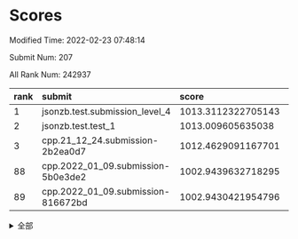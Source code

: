 # Scores

Modified Time: 2022-02-23 07:48:14

Submit Num: 207

All Rank Num: 242937

| rank |               submit               |       score        |       sigma        | pk_num |
| :--- | :--------------------------------- | :----------------- | :----------------- | :----- |
| 1    | jsonzb.test.submission_level_4     | 1013.3112322705143 | 0.7933208538032885 | 4691   |
| 2    | jsonzb.test.test_1                 | 1013.009605635038  | 0.8191413380459056 | 4693   |
| 3    | cpp.21_12_24.submission-2b2ea0d7   | 1012.4629091167701 | 0.8031438938238479 | 4690   |
| 88   | cpp.2022_01_09.submission-5b0e3de2 | 1002.9439632718295 | 0.7183262561464204 | 4693   |
| 89   | cpp.2022_01_09.submission-816672bd | 1002.9430421954796 | 0.7216241615043164 | 4694   |


<details>
<summary>全部</summary>

| rank |                 submit                 |       score        |       sigma        | pk_num |
| :--- | :------------------------------------- | :----------------- | :----------------- | :----- |
| 1    | jsonzb.test.submission_level_4         | 1013.3112322705143 | 0.7933208538032885 | 4691   |
| 2    | jsonzb.test.test_1                     | 1013.009605635038  | 0.8191413380459056 | 4693   |
| 3    | cpp.21_12_24.submission-2b2ea0d7       | 1012.4629091167701 | 0.8031438938238479 | 4690   |
| 4    | gobigger.level_3.submission_level_3_30 | 1011.4347786015871 | 0.8178070155666437 | 4693   |
| 5    | gobigger.level_3.submission_level_3_36 | 1011.392044630237  | 0.7858140059174104 | 4697   |
| 6    | gobigger.level_3.submission_level_3_24 | 1011.2782019667621 | 0.7744405650778197 | 4689   |
| 7    | gobigger.level_3.submission_level_3_35 | 1011.2127605474816 | 0.7573872747828941 | 4698   |
| 8    | gobigger.level_3.submission_level_3_34 | 1011.1521846702302 | 0.7829870282945801 | 4695   |
| 9    | gobigger.level_3.submission_level_3_37 | 1011.1029466433188 | 0.7845267105192769 | 4690   |
| 10   | gobigger.level_3.submission_level_3_11 | 1011.0192582131172 | 0.7802497703695961 | 4690   |
| 11   | gobigger.level_3.submission_level_3_3  | 1010.9364811936217 | 0.7554614584351879 | 4690   |
| 12   | gobigger.level_3.submission_level_3_20 | 1010.8771880558676 | 0.7667973734783582 | 4697   |
| 13   | gobigger.level_3.submission_level_3_6  | 1010.7828183318353 | 0.7701030289127179 | 4696   |
| 14   | gobigger.level_3.submission_level_3_5  | 1010.744611541872  | 0.771953619322775  | 4700   |
| 15   | gobigger.level_3.submission_level_3_7  | 1010.7263487197201 | 0.7517198776643341 | 4693   |
| 16   | gobigger.level_3.submission_level_3_43 | 1010.7130381719552 | 0.7597669167705494 | 4697   |
| 17   | gobigger.level_3.submission_level_3_41 | 1010.6120469268243 | 0.7937057405335829 | 4698   |
| 18   | gobigger.level_3.submission_level_3_16 | 1010.5419866502624 | 0.7524636205791432 | 4695   |
| 19   | gobigger.level_3.submission_level_3_13 | 1010.5296832264055 | 0.7494232000060812 | 4691   |
| 20   | gobigger.level_3.submission_level_3_32 | 1010.5294531766908 | 0.7413400675871723 | 4701   |
| 21   | gobigger.level_3.submission_level_3_48 | 1010.2421128183964 | 0.7740757980943878 | 4687   |
| 22   | gobigger.level_3.submission_level_3_29 | 1010.2353063144117 | 0.7719211323673101 | 4690   |
| 23   | gobigger.level_3.submission_level_3_40 | 1010.2128860593509 | 0.7584254790356322 | 4698   |
| 24   | gobigger.level_3.submission_level_3_14 | 1010.1788294361031 | 0.7627999349126517 | 4692   |
| 25   | gobigger.level_3.submission_level_3_47 | 1010.157746364553  | 0.7616484807849118 | 4692   |
| 26   | gobigger.level_3.submission_level_3_8  | 1010.1385718078053 | 0.778673683914069  | 4691   |
| 27   | gobigger.level_3.submission_level_3_28 | 1010.1367670148596 | 0.7716327311736003 | 4695   |
| 28   | gobigger.level_3.submission_level_3_1  | 1010.1261435326397 | 0.7415619820263674 | 4699   |
| 29   | gobigger.level_3.submission_level_3_25 | 1010.1193828958124 | 0.7469033311839409 | 4694   |
| 30   | gobigger.level_3.submission_level_3_22 | 1009.9840321678647 | 0.7573250610413786 | 4692   |
| 31   | gobigger.level_3.submission_level_3_18 | 1009.9729242641004 | 0.7890277304358014 | 4696   |
| 32   | gobigger.level_3.submission_level_3_21 | 1009.9132580606196 | 0.7369733845610269 | 4693   |
| 33   | gobigger.level_3.submission_level_3_4  | 1009.7839439996376 | 0.7427978500387044 | 4700   |
| 34   | gobigger.level_3.submission_level_3_45 | 1009.7785592058169 | 0.7840446689898136 | 4689   |
| 35   | gobigger.level_3.submission_level_3_19 | 1009.7775287564351 | 0.7617892400209838 | 4692   |
| 36   | gobigger.level_3.submission_level_3_0  | 1009.722552258637  | 0.7496874613203198 | 4696   |
| 37   | gobigger.level_3.submission_level_3_42 | 1009.6702682050411 | 0.7539381287676497 | 4693   |
| 38   | gobigger.level_3.submission_level_3_46 | 1009.6202253573741 | 0.7544675130037998 | 4689   |
| 39   | gobigger.level_3.submission_level_3_15 | 1009.5210418080637 | 0.7638105646803725 | 4692   |
| 40   | gobigger.level_3.submission_level_3_9  | 1009.4959484540346 | 0.7323176070356375 | 4695   |
| 41   | gobigger.level_3.submission_level_3_39 | 1009.4354669010779 | 0.7364849047709089 | 4695   |
| 42   | gobigger.level_3.submission_level_3_27 | 1009.2940556972954 | 0.7639823604813444 | 4697   |
| 43   | gobigger.level_3.submission_level_3_2  | 1009.1632033109332 | 0.7598413802049305 | 4694   |
| 44   | gobigger.level_3.submission_level_3_23 | 1009.1403582489453 | 0.7420737387678078 | 4692   |
| 45   | gobigger.level_3.submission_level_3_10 | 1009.084224563995  | 0.7516018718557665 | 4699   |
| 46   | gobigger.level_3.submission_level_3_26 | 1009.0475386304608 | 0.7716047349896045 | 4694   |
| 47   | gobigger.level_3.submission_level_3_17 | 1008.924984780489  | 0.7637462871375581 | 4695   |
| 48   | gobigger.level_3.submission_level_3_38 | 1008.8749296134199 | 0.7447234300127855 | 4694   |
| 49   | gobigger.level_3.submission_level_3_33 | 1008.5287120069952 | 0.7382449981331196 | 4697   |
| 50   | gobigger.level_3.submission_level_3_49 | 1008.4239636967959 | 0.7434468348515384 | 4692   |
| 51   | gobigger.level_3.submission_level_3_44 | 1008.2511223478265 | 0.763557504635074  | 4697   |
| 52   | gobigger.level_3.submission_level_3_12 | 1008.1428414905834 | 0.7476511266631128 | 4693   |
| 53   | gobigger.level_3.submission_level_3_31 | 1007.8224084447965 | 0.7556697788754346 | 4697   |
| 54   | gobigger.level_1.submission_level_1_32 | 1005.3605669020604 | 0.7413486043543036 | 4692   |
| 55   | gobigger.level_1.submission_level_1_25 | 1004.9088960138529 | 0.7185766924769221 | 4698   |
| 56   | gobigger.level_1.submission_level_1_27 | 1004.6493628607797 | 0.7305113291855121 | 4692   |
| 57   | gobigger.level_1.submission_level_1_33 | 1004.5488696943487 | 0.7052590127409553 | 4694   |
| 58   | gobigger.level_1.submission_level_1_46 | 1004.5069380525814 | 0.7176890852593979 | 4699   |
| 59   | gobigger.level_1.submission_level_1_15 | 1004.2531010358765 | 0.7081982742244103 | 4694   |
| 60   | gobigger.level_1.submission_level_1_0  | 1004.0679484328608 | 0.7186054948908434 | 4697   |
| 61   | gobigger.level_1.submission_level_1_41 | 1004.0661482404736 | 0.7232923846413656 | 4693   |
| 62   | gobigger.level_1.submission_level_1_6  | 1004.0352584745863 | 0.7178685564607422 | 4701   |
| 63   | gobigger.level_1.submission_level_1_13 | 1003.8964521539361 | 0.7130373908054262 | 4699   |
| 64   | gobigger.level_1.submission_level_1_48 | 1003.7435181519708 | 0.7158118609594541 | 4690   |
| 65   | gobigger.level_1.submission_level_1_5  | 1003.6669450012942 | 0.7224598225260658 | 4696   |
| 66   | gobigger.level_1.submission_level_1_37 | 1003.6317197728038 | 0.7291989375155822 | 4696   |
| 67   | gobigger.level_1.submission_level_1_26 | 1003.4816804948659 | 0.7029912891544043 | 4693   |
| 68   | gobigger.level_1.submission_level_1_49 | 1003.414967137543  | 0.7142550499767301 | 4690   |
| 69   | gobigger.level_1.submission_level_1_2  | 1003.4129467554034 | 0.7097736774365708 | 4696   |
| 70   | gobigger.level_1.submission_level_1_20 | 1003.3963728116798 | 0.7095315707535959 | 4693   |
| 71   | gobigger.level_1.submission_level_1_1  | 1003.3503743110045 | 0.715764548527882  | 4699   |
| 72   | gobigger.level_1.submission_level_1_34 | 1003.3312463423907 | 0.7189705366893133 | 4695   |
| 73   | gobigger.level_1.submission_level_1_23 | 1003.3303522548133 | 0.7224545917146903 | 4687   |
| 74   | gobigger.level_1.submission_level_1_7  | 1003.2813799600237 | 0.7178758207079508 | 4686   |
| 75   | gobigger.level_1.submission_level_1_36 | 1003.2665405273438 | 0.7167294193576991 | 4690   |
| 76   | gobigger.level_1.submission_level_1_11 | 1003.2038613296417 | 0.720563133517747  | 4691   |
| 77   | gobigger.level_1.submission_level_1_31 | 1003.1891754725102 | 0.716380076511329  | 4687   |
| 78   | gobigger.level_1.submission_level_1_4  | 1003.1806884661438 | 0.712988967284633  | 4692   |
| 79   | gobigger.level_1.submission_level_1_28 | 1003.075993345324  | 0.7176370114394778 | 4693   |
| 80   | gobigger.level_1.submission_level_1_44 | 1003.0737147004149 | 0.7191448120061178 | 4691   |
| 81   | gobigger.level_1.submission_level_1_29 | 1003.0703405950716 | 0.6986424321384632 | 4698   |
| 82   | gobigger.level_1.submission_level_1_21 | 1003.0251070288717 | 0.7124621195777155 | 4696   |
| 83   | gobigger.level_1.submission_level_1_14 | 1003.0203260981286 | 0.7209513687513555 | 4700   |
| 84   | gobigger.level_1.submission_level_1_35 | 1003.0143505182339 | 0.7189970741727936 | 4693   |
| 85   | gobigger.level_1.submission_level_1_47 | 1002.9999123209246 | 0.7191033071458863 | 4693   |
| 86   | gobigger.level_1.submission_level_1_24 | 1002.952583200474  | 0.7218562601948814 | 4690   |
| 87   | gobigger.level_1.submission_level_1_17 | 1002.9467574228623 | 0.7172218662760529 | 4696   |
| 88   | cpp.2022_01_09.submission-5b0e3de2     | 1002.9439632718295 | 0.7183262561464204 | 4693   |
| 89   | cpp.2022_01_09.submission-816672bd     | 1002.9430421954796 | 0.7216241615043164 | 4694   |
| 90   | gobigger.level_1.submission_level_1_43 | 1002.8918201947828 | 0.7300326185190864 | 4693   |
| 91   | gobigger.level_1.submission_level_1_12 | 1002.8917592646152 | 0.7160644638334797 | 4688   |
| 92   | gobigger.level_1.submission_level_1_22 | 1002.8589822266915 | 0.7178492342388417 | 4699   |
| 93   | gobigger.level_1.submission_level_1_40 | 1002.8451450368449 | 0.7125121660925484 | 4693   |
| 94   | gobigger.level_1.submission_level_1_3  | 1002.8444830132973 | 0.7065786714069787 | 4692   |
| 95   | gobigger.level_1.submission_level_1_8  | 1002.8314451117323 | 0.7236748970880278 | 4690   |
| 96   | gobigger.level_1.submission_level_1_30 | 1002.8206559657823 | 0.7103712285702738 | 4697   |
| 97   | gobigger.level_1.submission_level_1_38 | 1002.7703776018108 | 0.7159381797401831 | 4695   |
| 98   | gobigger.level_1.submission_level_1_18 | 1002.7036711889143 | 0.7224752955353909 | 4697   |
| 99   | gobigger.level_1.submission_level_1_9  | 1002.6263342629236 | 0.7216231608344162 | 4691   |
| 100  | gobigger.level_1.submission_level_1_19 | 1002.6144716797204 | 0.7058346938375817 | 4699   |
| 101  | gobigger.level_1.submission_level_1_39 | 1002.4579152342596 | 0.7160276580619701 | 4694   |
| 102  | gobigger.level_1.submission_level_1_16 | 1002.2219002272551 | 0.7156106558019526 | 4695   |
| 103  | gobigger.level_1.submission_level_1_45 | 1002.2124795074833 | 0.7113228830989669 | 4698   |
| 104  | gobigger.level_1.submission_level_1_42 | 1002.1525294901348 | 0.7131357366532894 | 4692   |
| 105  | gobigger.level_1.submission_level_1_10 | 1000.8268945283094 | 0.7037026067955869 | 4697   |
| 106  | gobigger.random.submission_random_8    | 997.9201557871743  | 0.7306127368407804 | 4694   |
| 107  | gobigger.random.submission_random_10   | 997.3181120578313  | 0.6973798288846065 | 4687   |
| 108  | gobigger.random.submission_random_23   | 997.1477984650211  | 0.7101237274249859 | 4695   |
| 109  | gobigger.random.submission_random_42   | 997.1330499503135  | 0.7187906461837511 | 4687   |
| 110  | gobigger.random.submission_random_11   | 997.1230635967598  | 0.700918461497697  | 4692   |
| 111  | gobigger.random.submission_random_27   | 997.0914814533825  | 0.7214686814663798 | 4696   |
| 112  | gobigger.random.submission_random_25   | 996.5378361070943  | 0.7081590028725098 | 4694   |
| 113  | gobigger.random.submission_random_1    | 996.5027461973789  | 0.7152329727963603 | 4700   |
| 114  | gobigger.random.submission_random_29   | 996.4213664170303  | 0.6960910915755069 | 4693   |
| 115  | gobigger.random.submission_random_30   | 996.4025207091613  | 0.7076259813596998 | 4691   |
| 116  | gobigger.random.submission_random_45   | 996.335312011386   | 0.7090724633330506 | 4699   |
| 117  | gobigger.random.submission_random_28   | 996.3282690170239  | 0.7057621258295288 | 4698   |
| 118  | gobigger.random.submission_random_21   | 996.3237869070881  | 0.7136590835803683 | 4691   |
| 119  | gobigger.random.submission_random_18   | 996.3216796659897  | 0.7014892776512196 | 4693   |
| 120  | gobigger.random.submission_random_14   | 996.2907882181289  | 0.7083059471050376 | 4694   |
| 121  | gobigger.random.submission_random_19   | 996.285949421335   | 0.7159506494041207 | 4696   |
| 122  | gobigger.random.submission_random_16   | 996.2715909430701  | 0.7227053926801339 | 4696   |
| 123  | gobigger.random.submission_random_41   | 996.1464821858891  | 0.717298434136976  | 4688   |
| 124  | gobigger.random.submission_random_12   | 996.1243179938564  | 0.7114082747617989 | 4697   |
| 125  | gobigger.random.submission_random_3    | 996.0819938423041  | 0.7138552370343593 | 4690   |
| 126  | gobigger.random.submission_random_37   | 996.037358750581   | 0.6965411294959952 | 4696   |
| 127  | gobigger.random.submission_random_2    | 996.0227103545902  | 0.7070172463200185 | 4698   |
| 128  | gobigger.random.submission_random_26   | 996.0198242855006  | 0.7198675179983749 | 4694   |
| 129  | gobigger.random.submission_random_32   | 995.9450672467078  | 0.7206580207204204 | 4696   |
| 130  | gobigger.random.submission_random_46   | 995.9373352557462  | 0.7126046692982536 | 4698   |
| 131  | gobigger.random.submission_random_43   | 995.9013060243989  | 0.7020784608943839 | 4695   |
| 132  | gobigger.random.submission_random_48   | 995.895859486561   | 0.7077950445975774 | 4693   |
| 133  | gobigger.random.submission_random_9    | 995.8232859159598  | 0.7147009971345767 | 4695   |
| 134  | gobigger.random.submission_random_4    | 995.7885676069085  | 0.7019489367867684 | 4688   |
| 135  | gobigger.random.submission_random_38   | 995.7882151306507  | 0.7040188846714744 | 4690   |
| 136  | gobigger.random.submission_random_5    | 995.7744709734386  | 0.7025821807190683 | 4700   |
| 137  | gobigger.random.submission_random_49   | 995.7480604547854  | 0.7161727243252197 | 4692   |
| 138  | gobigger.random.submission_random_0    | 995.7410643630454  | 0.7303624760299982 | 4697   |
| 139  | gobigger.random.submission_random_22   | 995.7158697285631  | 0.7060410501932274 | 4694   |
| 140  | gobigger.random.submission_random_47   | 995.689246187079   | 0.7051936504456647 | 4690   |
| 141  | gobigger.random.submission_random_24   | 995.6508280582465  | 0.7120903259852411 | 4695   |
| 142  | gobigger.random.submission_random_20   | 995.6154837202479  | 0.717393744827069  | 4690   |
| 143  | gobigger.random.submission_random_7    | 995.5871325881012  | 0.7247313744707078 | 4697   |
| 144  | gobigger.random.submission_random_6    | 995.5870895691186  | 0.7047982362428058 | 4698   |
| 145  | gobigger.random.submission_random_17   | 995.5646024717707  | 0.6955953790019104 | 4700   |
| 146  | gobigger.random.submission_random_31   | 995.5478837072786  | 0.7015663598085152 | 4695   |
| 147  | gobigger.random.submission_random_44   | 995.3884532693821  | 0.699259638270662  | 4698   |
| 148  | gobigger.random.submission_random_35   | 995.3187051059579  | 0.7167649190350872 | 4690   |
| 149  | gobigger.random.submission_random_36   | 995.2185936686869  | 0.7091441418879973 | 4694   |
| 150  | gobigger.random.submission_random_34   | 994.9587415999488  | 0.7026685549611048 | 4694   |
| 151  | gobigger.random.submission_random_15   | 994.865210531264   | 0.7101499206821419 | 4696   |
| 152  | gobigger.random.submission_random_40   | 994.8120059599966  | 0.7199687386253679 | 4695   |
| 153  | gobigger.random.submission_random_13   | 994.7953229658748  | 0.7176979269662974 | 4696   |
| 154  | gobigger.random.submission_random_39   | 994.6588878593686  | 0.7217742303280501 | 4695   |
| 155  | gobigger.random.submission_random_33   | 994.552382130191   | 0.7197575017794166 | 4693   |
| 156  | gobigger.level_2.submission_level_2_21 | 994.3104553873242  | 0.7234528770335311 | 4700   |
| 157  | gobigger.level_2.submission_level_2_33 | 994.1239216669796  | 0.7316870470804644 | 4693   |
| 158  | gobigger.level_2.submission_level_2_29 | 993.7421216159962  | 0.741888507829791  | 4694   |
| 159  | gobigger.level_2.submission_level_2_15 | 993.6926530768098  | 0.7431275987998571 | 4698   |
| 160  | gobigger.level_2.submission_level_2_22 | 993.5745999381271  | 0.7354504332568825 | 4694   |
| 161  | gobigger.level_2.submission_level_2_25 | 993.4190350604296  | 0.7320107920284552 | 4694   |
| 162  | gobigger.level_2.submission_level_2_9  | 993.4083300502928  | 0.7361540442251605 | 4694   |
| 163  | gobigger.level_2.submission_level_2_32 | 993.2390050023874  | 0.7419297592642673 | 4695   |
| 164  | gobigger.level_2.submission_level_2_36 | 993.0358458134056  | 0.7296116213510838 | 4697   |
| 165  | gobigger.level_2.submission_level_2_27 | 993.0201989986858  | 0.740226251925492  | 4696   |
| 166  | gobigger.level_2.submission_level_2_49 | 993.0079231155889  | 0.7288068594517313 | 4693   |
| 167  | gobigger.level_2.submission_level_2_14 | 992.917689215431   | 0.7288875644270629 | 4697   |
| 168  | gobigger.level_2.submission_level_2_16 | 992.76299336501    | 0.744062242252115  | 4696   |
| 169  | gobigger.level_2.submission_level_2_3  | 992.74189393698    | 0.7658029770233932 | 4698   |
| 170  | gobigger.level_2.submission_level_2_12 | 992.7024994855279  | 0.7491607924440413 | 4696   |
| 171  | gobigger.level_2.submission_level_2_10 | 992.6879260261657  | 0.7605431049844941 | 4692   |
| 172  | gobigger.level_2.submission_level_2_42 | 992.5927733033997  | 0.7361424557172558 | 4696   |
| 173  | gobigger.level_2.submission_level_2_48 | 992.5624565659413  | 0.7554452171734679 | 4694   |
| 174  | gobigger.level_2.submission_level_2_6  | 992.4591232803756  | 0.7389101817821893 | 4692   |
| 175  | gobigger.level_2.submission_level_2_41 | 992.3935956346032  | 0.7509466463642178 | 4693   |
| 176  | gobigger.level_2.submission_level_2_34 | 992.3262090849149  | 0.7267413221672042 | 4695   |
| 177  | gobigger.level_2.submission_level_2_20 | 992.3225801128866  | 0.7478934983286064 | 4699   |
| 178  | gobigger.level_2.submission_level_2_4  | 992.2881454094454  | 0.7409709093155189 | 4690   |
| 179  | gobigger.level_2.submission_level_2_43 | 992.2861430378862  | 0.7430243641473754 | 4698   |
| 180  | gobigger.level_2.submission_level_2_0  | 992.2344454938295  | 0.7433717955615752 | 4696   |
| 181  | gobigger.level_2.submission_level_2_17 | 992.2125186256366  | 0.7367755629121222 | 4691   |
| 182  | gobigger.level_2.submission_level_2_7  | 992.1414577842254  | 0.7537041807879388 | 4698   |
| 183  | gobigger.level_2.submission_level_2_35 | 992.1044758105705  | 0.7420295000583562 | 4693   |
| 184  | gobigger.level_2.submission_level_2_23 | 991.9903406182239  | 0.7560619433403732 | 4693   |
| 185  | gobigger.level_2.submission_level_2_11 | 991.9705523204091  | 0.7335814563074803 | 4695   |
| 186  | gobigger.level_2.submission_level_2_5  | 991.831822848817   | 0.7480653110308848 | 4699   |
| 187  | gobigger.level_2.submission_level_2_1  | 991.7987556484718  | 0.7201779820452777 | 4696   |
| 188  | gobigger.level_2.submission_level_2_28 | 991.735265304524   | 0.7456111946953126 | 4693   |
| 189  | gobigger.level_2.submission_level_2_40 | 991.7293228649788  | 0.7675057538500235 | 4699   |
| 190  | gobigger.level_2.submission_level_2_46 | 991.6776269397765  | 0.7504948294820621 | 4699   |
| 191  | gobigger.level_2.submission_level_2_38 | 991.6266605853867  | 0.7544131366312958 | 4689   |
| 192  | gobigger.level_2.submission_level_2_2  | 991.5702145251993  | 0.733666146197359  | 4692   |
| 193  | gobigger.level_2.submission_level_2_37 | 991.547530452629   | 0.7466576141365736 | 4699   |
| 194  | gobigger.level_2.submission_level_2_26 | 991.4990095466827  | 0.7553573055783805 | 4694   |
| 195  | gobigger.level_2.submission_level_2_30 | 991.385068499051   | 0.7562547430487168 | 4697   |
| 196  | gobigger.level_2.submission_level_2_19 | 991.3559796773205  | 0.7482518980250409 | 4694   |
| 197  | gobigger.level_2.submission_level_2_8  | 991.2926918738997  | 0.7404994394604156 | 4697   |
| 198  | gobigger.level_2.submission_level_2_31 | 991.2839349260853  | 0.7511218875621091 | 4697   |
| 199  | gobigger.level_2.submission_level_2_47 | 991.2167639211001  | 0.7402329749057038 | 4697   |
| 200  | gobigger.level_2.submission_level_2_24 | 991.1724046467357  | 0.7477681993762434 | 4695   |
| 201  | gobigger.level_2.submission_level_2_45 | 991.1361548117709  | 0.7471425515888999 | 4700   |
| 202  | gobigger.level_2.submission_level_2_18 | 990.8149620898984  | 0.756004406305537  | 4698   |
| 203  | gobigger.level_2.submission_level_2_39 | 990.7003813925722  | 0.7628325697381535 | 4698   |
| 204  | gobigger.level_2.submission_level_2_13 | 990.4615758919069  | 0.7603331834369155 | 4695   |
| 205  | gobigger.level_2.submission_level_2_44 | 989.9081440314615  | 0.7530087758355591 | 4695   |
| 206  | gobigger.none.submission_none_0        | 977.3468772595585  | 1.250649328771129  | 4696   |
| 207  | gobigger.none.submission_none_1        | 976.3983870028745  | 1.4206133752266106 | 4697   |

</details>